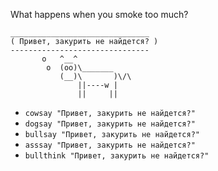 What happens when you smoke too much?
```
_______________________________
( Привет, закурить не найдется? )
-------------------------------
       o   ^__^
        o  (oo)\_______
           (__)\       )\/\
               ||----w |
               ||     ||
```

* ``cowsay "Привет, закурить не найдется?"``
* ``dogsay "Привет, закурить не найдется?"``
* ``bullsay "Привет, закурить не найдется?"``
* ``asssay "Привет, закурить не найдется?"``
* ``bullthink "Привет, закурить не найдется?"``
